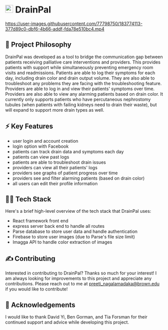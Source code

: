 # <img width="25" alt="Screen Shot 2022-08-09 at 11 51 03 AM" src="https://user-images.githubusercontent.com/77798750/183738338-2cec0138-cc2f-4a68-b8ee-b1ba1fad96b8.png"> DrainPal 



https://user-images.githubusercontent.com/77798750/183774113-377d89c0-dbf6-4b66-addf-fda78e510bc4.mp4


## 🧐 Project Philosophy
DrainPal was developed as a tool to bridge the communication gap between patients receiving palliative care interventions and providers. This provides patients with support while simultaneously preventing emergency room visits and readmissions. Patients are able to log their symptoms for each day, including drain color and drain output volume. They are also able to troubleshoot any problems they are facing with the troubleshooting feature. Providers are able to log in and view their patients' symptoms over time. Providers are also able to view any alarming patients based on drain color. It currently only supports patients who have percutaneous nephrostomy tubules (when patients with failing kidneys need to drain their waste), but will expand to support more drain types as well. 

## ⚡ Key Features
- user login and account creation
- login option with Facebook
- patients can track drain data and symptoms each day
- patients can view past logs
- patients are able to troubleshoot drain issues
- providers can view all their patients' logs
- providers see graphs of patient progress over time
- providers see and filter alarming patients (based on drain color)
- all users can edit their profile information

## 👨‍💻 Tech Stack

Here's a brief high-level overview of the tech stack that DrainPal uses:
- React framework front end
- express server back end to handle all routes
- Parse database to store user data and handle authentication
- Firebase to store user images (due to Parse's file size limit)
- Imagga API to handle color extraction of images

## ✍️ Contributing
Interested in contributing to DrainPal? Thanks so much for your interest! I am always looking for improvements to this project and appreciate any contributions. Please reach out to me at preeti_nagalamadaka@brown.edu if you would like to contribute!

## 🌟 Acknowledgements
I would like to thank David Yi, Ben Gorman, and Tia Forsman for their continued support and advice while developing this project.
